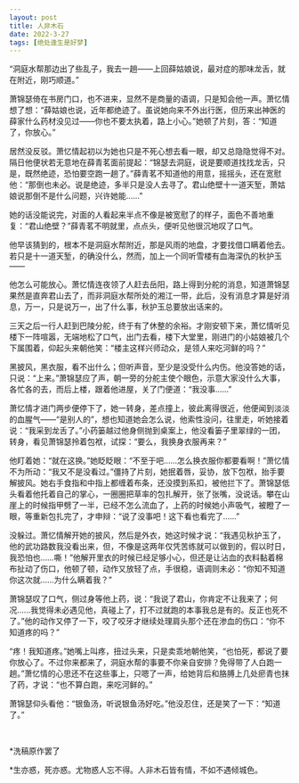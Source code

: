 ```yaml
---
layout: post
title: 人非木石
date: 2022-3-27
tags: [绝处逢生是好梦]
---
```


“洞庭水帮那边出了些乱子，我去一趟——上回薛姑娘说，最对症的那味龙舌，就在附近，刚巧顺道。”

萧锦瑟倚在书房门口，也不进来，显然不是商量的语调，只是知会他一声。萧忆情想了想：“薛姑娘也说，近年都绝迹了。虽说她向来不外出行医，但历来出神医的薛家什么药材没见过——你也不要太执着，路上小心。”她顿了片刻，答：“知道了，你放心。”

居然没反驳。萧忆情起初以为她也只是不死心想去看一眼，却又总隐隐觉得不对。隔日他便状若无意地在薛青茗面前提起：“锦瑟去洞庭，说是要顺道找找龙舌，只是，既然绝迹，恐怕要空跑一趟了。”薛青茗不知道他的用意，摇摇头，还在宽慰他：“那倒也未必。说是绝迹，多半只是没人去寻了。君山绝壁十一道天堑，萧姑娘说那倒不是什么问题，兴许她能……”

她的话没能说完，对面的人看起来半点不像是被宽慰了的样子，面色不善地重复：“君山绝壁？”薛青茗不明就里，点点头，便听见他很沉地叹了口气。

他早该猜到的，根本不是洞庭水帮附近，那是风雨的地盘，才要找借口瞒着他去。若只是十一道天堑，的确没什么，然而，加上一个同听雪楼有血海深仇的秋护玉——

他怎么可能放心。萧忆情连夜领了人赶去岳阳，路上得到分舵的消息，知道萧锦瑟果然是直奔君山去了，而非洞庭水帮所处的湘江一带，此后，没有消息才算是好消息，万一，只是说万一，出了什么事，秋护玉总要放出话来的。

三天之后一行人赶到巴陵分舵，终于有了休整的余裕。才刚安顿下来，萧忆情听见楼下一阵喧嚣，无端地松了口气，出门去看，楼下大堂里，刚进门的小姑娘被几个下属围着，仰起头来朝他笑：“楼主这样兴师动众，是领人来吃河鲜的吗？”

黑披风，黑衣服，看不出什么；但听声音，至少是没受什么内伤。他没答她的话，只说：“上来。”萧锦瑟应了声，朝一旁的分舵主使个眼色，示意大家没什么大事，各忙各的去，而后上楼，跟着他进屋，关了门便道：“我没事……”

萧忆情才进门两步便停下了，她一转身，差点撞上，彼此离得很近，他便闻到淡淡的血腥气——“是别人的”，想也知道她会怎么说，他索性没问，往里走，听她接着说：“我采到龙舌了。”小药篓越过他身侧抛到桌案上，他没看篓子里翠绿的一团，转身，看见萧锦瑟拎着包袱，试探：“要么，我换身衣服再来？”

他盯着她：“就在这换。”她眨眨眼：“不至于吧……怎么换衣服你都要看啊！”萧忆情不为所动：“我又不是没看过。”僵持了片刻，她抿着唇，妥协，放下包袱，抬手要解披风。她右手食指和中指上都缠着布条，还没摸到系扣，被他拦下了。萧锦瑟低头看着他托着自己的掌心，一圈圈把草率的包扎解开，张了张嘴，没说话。攀在山崖上的时候指甲劈了一半，已经不怎么流血了，上药的时候她小声吸气，被瞪了一眼，等重新包扎完了，才申辩：“说了没事吧！这下看也看完了……”

没躲过。萧忆情解开她的披风，然后是外衣，她这时候才说：“我遇见秋护玉了，他的武功路数我没看出来，但，不像是这两年仅凭苦练就可以做到的，假以时日，我恐怕也……嘶！”他解开里衣的时候已经足够小心，但还是让沾血的衣料黏着棉布扯动了伤口，他顿了顿，动作又放轻了点，手很稳，语调则未必：“你知不知道你这次就……为什么瞒着我？”

萧锦瑟叹了口气，侧过身等他上药，说：“我说了君山，你肯定不让我来了；何况……我觉得未必遇见他，真碰上了，打不过就跑的本事我总是有的。反正也死不了。”他的动作又停了一下，咬了咬牙才继续处理肩头那个还在渗血的伤口：“你不知道疼的吗？”

“疼！我知道疼。”她嘴上叫疼，扭过头来，只是卖乖地朝他笑，“也怕死，都说了要你放心了。不过你来都来了，洞庭水帮的事要不你亲自安排？免得带了人白跑一趟。”萧忆情的心思还不在这些事上，只嗯了一声，给她背后和胳膊上几处瘀青也抹了药，才说：“也不算白跑，来吃河鲜的。”

萧锦瑟仰头看他：“银鱼汤，听说银鱼汤好吃。”他没忍住，还是笑了一下：“知道了。”

<br>

*洗稿原作罢了

*生亦惑，死亦惑。尤物惑人忘不得。人非木石皆有情，不如不遇倾城色。

